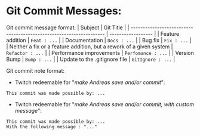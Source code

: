# Git Commit Messages:

Git commit message format:
| Subject                                                             | Git Title          |
| ------------------------------------------------------------------- | ------------------ |
| Feature addition                                                    | `Feat : ...`       |
| Documentation                                                       | `Docs : ...`       |
| Bug fix                                                             | `Fix : ...`        |
| Neither a fix or a feature addition, but a rework of a given system | `Refactor : ...`   |
| Performance improvements                                            | `Perfomance : ...` |
| Version Bump                                                        | `Bump : ...`       |
| Update to the .gitignore file                                       | `GitIgnore : ...`  |

Git commit note format:
- Twitch redeemable for "*make Andreas save and/or commit*":
```
This commit was made possible by: ...
```

- Twitch redeemable for "*make Andreas save and/or commit, with custom message*":
```
This commit was made possible by: ...
With the following message : "..."
```
